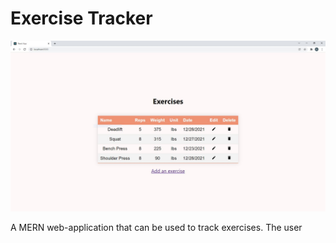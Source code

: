# Exercise Tracker

<img src = "Example.JPG">

A MERN web-application that can be used to track exercises. The user 
